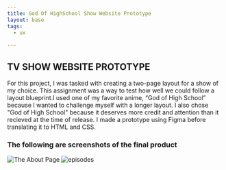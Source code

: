 ```yaml
---
title: God Of HighSchool Show Website Prototype
layout: base
tags:
  - ux
  
---
```

<main>
  <section class="project-descrption">
  <h1>
      TV SHOW WEBSITE PROTOTYPE
  </h1>
  <p>
      For this project, I was tasked with creating a two-page layout for a show of my choice. This assignment was a way to test how well we could follow a layout blueprint.I used one of my favorite anime, “God of High School” because I wanted to challenge myself with a longer layout. I also chose "God of High School" because it deserves more credit and attention than it recieved at the time of release. I made a prototype using Figma before translating it to HTML and CSS.
  </p>
  </section>
  <section class="project-img">
    <h3>The following are screenshots of the final product</h3>
    <img src="/images/gohs about.jpg" alt="The About Page">
    <img src="/images/gohs episodes.jpg" alt="episodes">
  </section>
  </main>
